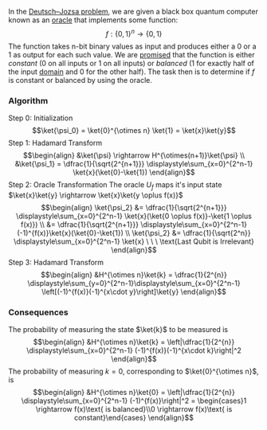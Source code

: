 In the [Deutsch–Jozsa problem](https://en.wikipedia.org/wiki/Deutsch%E2%80%93Jozsa_algorithm), we are given a black box quantum computer known as an [oracle](https://en.wikipedia.org/wiki/Oracle_machine "Oracle machine") that implements some function:
$$f: \{0,1\}^n \rightarrow \{0, 1\}$$
The function takes n-bit binary values as input and produces either a 0 or a 1 as output for each such value. We are [promised](https://en.wikipedia.org/wiki/Promise_problem "Promise problem") that the function is either *constant* (0 on all inputs or 1 on all inputs) or _balanced_ (1 for exactly half of the input [domain](https://en.wikipedia.org/wiki/Function_domain "Function domain") and 0 for the other half). The task then is to determine if $f$ is constant or balanced by using the oracle.

### Algorithm
Step 0: Initialization
$$\ket{\psi_0} = \ket{0}^{\otimes n} \ket{1} = \ket{x}\ket{y}$$
Step 1: Hadamard Transform
$$\begin{align}
&\ket{\psi} \rightarrow H^{\otimes(n+1)}\ket{\psi} \\
&\ket{\psi_1} = \dfrac{1}{\sqrt{2^{n+1}}} \displaystyle\sum_{x=0}^{2^n-1} \ket{x}(\ket{0}-\ket{1})
\end{align}$$
Step 2: Oracle Transformation
The oracle $U_f$ maps it's input state $\ket{x}\ket{y} \rightarrow \ket{x}\ket{y \oplus f(x)}$
$$\begin{align}
\ket{\psi_2} &= \dfrac{1}{\sqrt{2^{n+1}}} \displaystyle\sum_{x=0}^{2^n-1} \ket{x}(\ket{0 \oplus f(x)}-\ket{1 \oplus f(x)}) \\
&= \dfrac{1}{\sqrt{2^{n+1}}} \displaystyle\sum_{x=0}^{2^n-1} (-1)^{f(x)}\ket{x}(\ket{0}-\ket{1}) \\
\ket{\psi_2} &= \dfrac{1}{\sqrt{2^n}} \displaystyle\sum_{x=0}^{2^n-1} \ket{x} \ \ \ \text{Last Qubit is Irrelevant}
\end{align}$$
Step 3: Hadamard Transform
$$\begin{align}
&H^{\otimes n}\ket{k} = \dfrac{1}{2^{n}} \displaystyle\sum_{y=0}^{2^n-1}\displaystyle\sum_{x=0}^{2^n-1} \left[(-1)^{f(x)}(-1)^{x\cdot y}\right]\ket{y}
\end{align}$$
### Consequences
The probability of measuring the state $\ket{k}$ to be measured is
$$\begin{align}
&H^{\otimes n}\ket{k} = \left|\dfrac{1}{2^{n}} \displaystyle\sum_{x=0}^{2^n-1} (-1)^{f(x)}(-1)^{x\cdot k}\right|^2
\end{align}$$
The probability of measuring $k=0$, corresponding to $\ket{0}^{\otimes n}$, is
$$\begin{align}
&H^{\otimes n}\ket{0} = \left|\dfrac{1}{2^{n}} \displaystyle\sum_{x=0}^{2^n-1} (-1)^{f(x)}\right|^2 = \begin{cases}1 \rightarrow f(x)\text{ is balanced}\\0 \rightarrow f(x)\text{ is constant}\end{cases}
\end{align}$$
